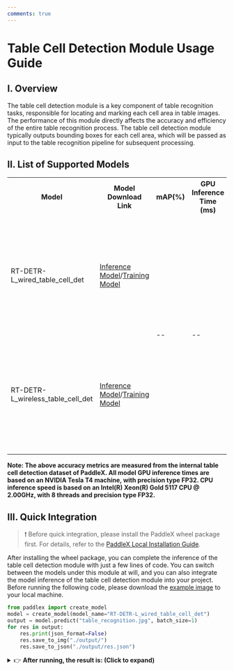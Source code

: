 ```yaml
---
comments: true
---
```


# Table Cell Detection Module Usage Guide

## I. Overview
The table cell detection module is a key component of table recognition tasks, responsible for locating and marking each cell area in table images. The performance of this module directly affects the accuracy and efficiency of the entire table recognition process. The table cell detection module typically outputs bounding boxes for each cell area, which will be passed as input to the table recognition pipeline for subsequent processing.

## II. List of Supported Models

<table>
<tr>
<th>Model</th><th>Model Download Link</th>
<th>mAP(%)</th>
<th>GPU Inference Time (ms)</th>
<th>CPU Inference Time (ms)</th>
<th>Model Storage Size (M)</th>
<th>Introduction</th>
</tr>
<tr>
<td>RT-DETR-L_wired_table_cell_det</td>
<td><a href="https://paddle-model-ecology.bj.bcebos.com/paddlex/official_inference_model/paddle3.0rc0/RT-DETR-L_wired_table_cell_det_infer.tar">Inference Model</a>/<a href="https://paddle-model-ecology.bj.bcebos.com/paddlex/official_pretrained_model/RT-DETR-L_wired_table_cell_det_pretrained.pdparams">Training Model</a></td>
<td rowspan="2">--</td>
<td rowspan="2">--</td>
<td rowspan="2">--</td>
<td rowspan="2">124M</td>
<td rowspan="2">RT-DETR is the first real-time end-to-end object detection model. The Baidu PaddlePaddle Vision Team, based on RT-DETR-L as the base model, has completed pretraining on a self-built table cell detection dataset, achieving good performance for both wired and wireless table cell detection.
</td>
</tr>
<tr>
<td>RT-DETR-L_wireless_table_cell_det</td>
<td><a href="https://paddle-model-ecology.bj.bcebos.com/paddlex/official_inference_model/paddle3.0rc0/RT-DETR-L_wireless_table_cell_det_infer.tar">Inference Model</a>/<a href="https://paddle-model-ecology.bj.bcebos.com/paddlex/official_pretrained_model/RT-DETR-L_wireless_table_cell_det_pretrained.pdparams">Training Model</a></td>
</tr>
</table>

<p><b>Note: The above accuracy metrics are measured from the internal table cell detection dataset of PaddleX. All model GPU inference times are based on an NVIDIA Tesla T4 machine, with precision type FP32. CPU inference speed is based on an Intel(R) Xeon(R) Gold 5117 CPU @ 2.00GHz, with 8 threads and precision type FP32.</b></p>

## III. Quick Integration
> ❗ Before quick integration, please install the PaddleX wheel package first. For details, refer to the [PaddleX Local Installation Guide](../../../installation/installation.en.md).

After installing the wheel package, you can complete the inference of the table cell detection module with just a few lines of code. You can switch between the models under this module at will, and you can also integrate the model inference of the table cell detection module into your project. Before running the following code, please download the [example image](https://paddle-model-ecology.bj.bcebos.com/paddlex/imgs/demo_image/table_recognition.jpg) to your local machine.

```python
from paddlex import create_model
model = create_model(model_name="RT-DETR-L_wired_table_cell_det")
output = model.predict("table_recognition.jpg", batch_size=1)
for res in output:
    res.print(json_format=False)
    res.save_to_img("./output/")
    res.save_to_json("./output/res.json")
```

<details><summary>👉 <b>After running, the result is: (Click to expand)</b></summary>

```json
{'res': {'input_path': 'table_recognition.jpg', 'boxes': [{'cls_id': 0, 'label': 'cell', 'score': 0.9319108128547668, 'coordinate': [109.835846, 95.89979, 212.7077, 127.055466]}, {'cls_id': 0, 'label': 'cell', 'score': 0.9308021664619446, 'coordinate': [109.75361, 64.866486, 212.84799, 95.822426]}, {'cls_id': 0, 'label': 'cell', 'score': 0.9255117177963257, 'coordinate': [110.00513, 30.894377, 212.81178, 64.80416]}, {'cls_id': 0, 'label': 'cell', 'score': 0.918117344379425, 'coordinate': [212.87247, 30.97587, 403.8024, 64.86235]}, {'cls_id': 0, 'label': 'cell', 'score': 0.9053983688354492, 'coordinate': [212.89151, 95.95629, 403.36572, 127.11717]}, {'cls_id': 0, 'label': 'cell', 'score': 0.8567661046981812, 'coordinate': [212.77899, 64.98128, 403.9478, 95.87939]}, {'cls_id': 0, 'label': 'cell', 'score': 0.7800847887992859, 'coordinate': [404.12827, 64.99693, 547.1579, 95.95234]}, {'cls_id': 0, 'label': 'cell', 'score': 0.7557389736175537, 'coordinate': [2.657493, 30.968334, 109.947815, 64.894485]}, {'cls_id': 0, 'label': 'cell', 'score': 0.6763500571250916, 'coordinate': [2.5346346, 96.218285, 109.79284, 127.097565]}, {'cls_id': 0, 'label': 'cell', 'score': 0.6708637475967407, 'coordinate': [404.02423, 95.9553, 547.27985, 127.17637]}, {'cls_id': 0, 'label': 'cell', 'score': 0.6568276286125183, 'coordinate': [2.2822304, 65.10485, 109.99168, 95.964096]}, {'cls_id': 0, 'label': 'cell', 'score': 0.6159431338310242, 'coordinate': [109.78963, 95.94173, 213.05418, 127.06708]}, {'cls_id': 0, 'label': 'cell', 'score': 0.6098588109016418, 'coordinate': [2.2127364, 65.04467, 110.07493, 95.99106]}, {'cls_id': 0, 'label': 'cell', 'score': 0.6019916534423828, 'coordinate': [403.98883, 96.003845, 547.2072, 127.17022]}, {'cls_id': 0, 'label': 'cell', 'score': 0.5713056921958923, 'coordinate': [404.4564, 30.951345, 547.1254, 65.081154]}, {'cls_id': 0, 'label': 'cell', 'score': 0.5697788000106812, 'coordinate': [212.81021, 96.05031, 403.7318, 127.14639]}]}}
```

<details><summary>👉 <b>After running, the result is: (Click to expand)</b></summary>

The meanings of the parameters are as follows:
- `input_path`: The path of the input image to be predicted.
- `boxes`: Information of the predicted bounding boxes, a list of dictionaries. Each dictionary represents a detected target, containing the following information:
  - `cls_id`: Class ID, an integer.
  - `label`: Class label, a string.
  - `score`: Confidence of the bounding box, a floating-point number.
  - `coordinate`: Coordinates of the bounding box, a list of floating-point numbers, in the format <code>[xmin, ymin, xmax, ymax]</code>

</details>

The visualized image is as follows:

<img src="https://raw.githubusercontent.com/cuicheng01/PaddleX_doc_images/refs/heads/main/images/modules/table_cells_det/table_cells_det_res.jpg">

Note: Due to network issues, the above URL may not be successfully parsed. If you need the content from this link, please check the validity of the URL and try again. If you do not need the content from this link, please let me know, and I will proceed with answering your question.

The following is the explanation of the methods, parameters, etc.:

* The `create_model` method instantiates a table cell detection model (here, `RT-DETR-L_wired_table_cell_det` is used as an example), with the following details:
<table>
<thead>
<tr>
<th>Parameter</th>
<th>Description</th>
<th>Type</th>
<th>Options</th>
<th>Default Value</th>
</tr>
</thead>
<tr>
<td><code>model_name</code></td>
<td>Name of the model</td>
<td><code>str</code></td>
<td>None</td>
<td>None</td>
</tr>
<tr>
<td><code>model_dir</code></td>
<td>Path to store the model</td>
<td><code>str</code></td>
<td>None</td>
<td>None</td>
</tr>
<tr>
<td><code>img_size</code></td>
<td>Size of the input image; if not specified, the default configuration of the PaddleX official model will be used</td>
<td><code>int/list</code></td>
<td>
<ul>
  <li><b>int</b>, e.g., 640, means resizing the input image to 640x640</li>
  <li><b>List</b>, e.g., [640, 512], means resizing the input image to a width of 640 and a height of 512</li>
</ul>
</td>
<td>None</td>
</tr>
<tr>
<td><code>threshold</code></td>
<td>Threshold to filter out low-confidence predictions; if not specified, the default configuration of the PaddleX official model will be used</td>
<td><code>float/dict</code></td>
<td>
<ul>
  <li><b>float</b>, e.g., 0.2, means filtering out all bounding boxes with a confidence score less than 0.2</li>
  <li><b>Dictionary</b>, with keys as <b>int</b> representing <code>cls_id</code> and values as <b>float</b> thresholds. For example, <code>{0: 0.45, 2: 0.48, 7: 0.4}</code> means applying a threshold of 0.45 for class ID 0, 0.48 for class ID 2, and 0.4 for class ID 7</li>
</ul>
</td>
<td>None</td>
</tr>
</table>

* The `model_name` must be specified. Once `model_name` is specified, the default model parameters from PaddleX will be used. If `model_dir` is specified, the user-defined model will be used instead.

* The `predict()` method of the table cell detection model is called to perform inference and prediction. The parameters of the `predict()` method include `input`, `batch_size`, and `threshold`, with the following details:

<table>
<thead>
<tr>
<th>Parameter</th>
<th>Parameter Description</th>
<th>Parameter Type</th>
<th>Optional</th>
<th>Default Value</th>
</tr>
</thead>
<tr>
<td><code>input</code></td>
<td>Data to be predicted, supporting multiple input types</td>
<td><code>Python Var</code>/<code>str</code>/<code>dict</code>/<code>list</code></td>
<td>
<ul>
  <li><b>Python variable</b>, such as <code>numpy.ndarray</code> representing image data</li>
  <li><b>File path</b>, such as the local path of an image file: <code>/root/data/img.jpg</code></li>
  <li><b>URL link</b>, such as the network URL of an image file: <a href = "https://paddle-model-ecology.bj.bcebos.com/paddlex/imgs/demo_image/table_recognition.jpg">Example</a></li>
  <li><b>Local directory</b>, the directory must contain files to be predicted, such as the local path: <code>/root/data/</code></li>
  <li><b>Dictionary</b>, the <code>key</code> of the dictionary must correspond to the specific task, such as <code>"img"</code> for image classification tasks, and the <code>val</code> of the dictionary supports the above types of data, for example: <code>{"img": "/root/data1"}</code></li>
  <li><b>List</b>, elements of the list must be of the above types of data, such as <code>[numpy.ndarray, numpy.ndarray]</code>, <code>["/root/data/img1.jpg", "/root/data/img2.jpg"]</code>, <code>["/root/data1", "/root/data2"]</code>, <code>[{"img": "/root/data1"}, {"img": "/root/data2/img.jpg"}]</code></li>
</ul>
</td>
<td>None</td>
</tr>
<tr>
<td><code>batch_size</code></td>
<td>Batch size</td>
<td><code>int</code></td>
<td>Any integer</td>
<td>1</td>
</tr>
<tr>
<td><code>threshold</code></td>
<td>Threshold for filtering out low-confidence prediction results; if not specified, the <code>threshold</code> parameter specified in <code>creat_model</code> will be used by default, and if <code>creat_model</code> also does not specify it, the default PaddleX official model configuration will be used</td>
<td><code>float/dict</code></td>
<td>
<ul>
  <li><b>float</b>, such as 0.2, indicating that all target boxes with a threshold less than 0.2 will be filtered out</li>
  <li><b>Dictionary</b>, the key of the dictionary is of type <b>int</b>, representing <code>cls_id</code>, and the val is a <b>float</b> type threshold. For example, <code>{0: 0.45, 2: 0.48, 7: 0.4}</code>, indicating that a threshold of 0.45 is applied to the class with cls_id 0, a threshold of 0.48 is applied to the class with cls_id 1, and a threshold of 0.4 is applied to the class with cls_id 7</li>
</ul>
</td>
<td>None</td>
</tr>
</table>

* Process the prediction results, where the prediction result of each sample is a corresponding Result object, and supports operations such as printing, saving as an image, and saving as a `json` file:

<table>
<thead>
<tr>
<th>Method</th>
<th>Method Description</th>
<th>Parameter</th>
<th>Parameter Type</th>
<th>Parameter Description</th>
<th>Default Value</th>
</tr>
</thead>
<tr>
<td rowspan = "3"><code>print()</code></td>
<td rowspan = "3">Print the result to the terminal</td>
<td><code>format_json</code></td>
<td><code>bool</code></td>
<td>Whether to format the output content using <code>JSON</code> indentation</td>
<td><code>True</code></td>
</tr>
<tr>
<td><code>indent</code></td>
<td><code>int</code></td>
<td>Specify the indentation level to beautify the output <code>JSON</code> data, making it more readable, only effective when <code>format_json</code> is <code>True</code></td>
<td>4</td>
</tr>
<tr>
<td><code>ensure_ascii</code></td>
<td><code>bool</code></td>
<td>Control whether to escape non-<code>ASCII</code> characters to <code>Unicode</code>. When set to <code>True</code>, all non-<code>ASCII</code> characters will be escaped; <code>False</code> retains the original characters, only effective when <code>format_json</code> is <code>True</code></td>
<td><code>False</code></td>
</tr>
<tr>
<td rowspan = "3"><code>save_to_json()</code></td>
<td rowspan = "3">Save the result as a JSON file</td>
<td><code>save_path</code></td>
<td><code>str</code></td>
<td>The file path to save to, and when it is a directory, the saved file name is consistent with the input file name</td>
<td>None</td>
</tr>
<tr>
<td><code>indent</code></td>
<td><code>int</code></td>
<td>Specify the indentation level to beautify the output <code>JSON</code> data, making it more readable, only effective when <code>format_json</code> is <code>True</code></td>
<td>4</td>
</tr>
<tr>
<td><code>ensure_ascii</code></td>
<td><code>bool</code></td>
<td>Control whether to escape non-<code>ASCII</code> characters to <code>Unicode</code>. When set to <code>True</code>, all non-<code>ASCII</code> characters will be escaped; <code>False</code> retains the original characters, only effective when <code>format_json</code> is <code>True</code></td>
<td><code>False</code></td>
</tr>
<tr>
<td><code>save_to_img()</code></td>
<td>Save the result as an image file</td>
<td><code>save_path</code></td>
<td><code>str</code></td>
<td>The file path to save to, and when it is a directory, the saved file name is consistent with the input file name</td>
<td>None</td>
</tr>
</table>

* Additionally, it also supports obtaining visualized images with results and prediction results through attributes, as follows:
  
<table>
<thead>
<tr>
<th>Property</th>
<th>Property Description</th>
</tr>
</thead>
<tr>
<td rowspan = "1"><code>json</code></td>
<td rowspan = "1">Get the prediction result in <code>json</code> format</td>
</tr>
<tr>
<td rowspan = "1"><code>img</code></td>
<td rowspan = "1">Get the visualization image in <code>dict</code> format</td>
</tr>
</table>

For more information on the usage of PaddleX single-model inference APIs, please refer to [PaddleX Single-Model Python Script Usage Instructions](../../instructions/model_python_API.en.md).

## IV. Secondary Development
If you aim to improve the accuracy of existing models, you can leverage PaddleX's secondary development capabilities to develop a better table cell detection model. Before using PaddleX to develop a table cell detection model, please ensure that the PaddleX table cell detection model training plugin is installed. The installation process can be found in the [PaddleX Local Installation Guide](../../../installation/installation.en.md).

### 4.1 Data Preparation
Before training the model, you need to prepare the dataset for the corresponding task module. PaddleX provides a data validation feature for each module, and <b>only data that passes the validation can be used for model training</b>. Additionally, PaddleX offers demo datasets for each module, which you can use to complete subsequent development based on the official demo data. If you wish to use your private dataset for model training, please refer to the [PaddleX Object Detection Task Module Data Annotation Guide](../../../data_annotations/cv_modules/object_detection.en.md).

#### 4.1.1 Demo Data Download
You can use the following command to download the demo dataset to the specified folder:

```bash
wget https://paddle-model-ecology.bj.bcebos.com/paddlex/data/cells_det_coco_examples.tar -P ./dataset
tar -xf ./dataset/cells_det_coco_examples.tar -C ./dataset/
```

#### 4.1.2 Data Validation
Data validation can be completed with a single command:

```bash
python main.py -c paddlex/configs/modules/table_cells_detection/RT-DETR-L_wired_table_cell_det.yaml \
    -o Global.mode=check_dataset \
    -o Global.dataset_dir=./dataset/cells_det_coco_examples
```

After executing the above command, PaddleX will verify the dataset and collect basic information about the dataset. If the command runs successfully, it will print `Check dataset passed !` in the log. The verification result file is saved in `./output/check_dataset_result.json`, and the related outputs will be saved in the `./output/check_dataset` directory under the current directory. The output directory includes visualized example sample images and sample distribution histograms.

<details><summary>👉 <b>Verification Result Details (Click to Expand)</b></summary>

<p>The specific content of the verification result file is as follows:</p>

```json
"done_flag": true,
  "check_pass": true,
  "attributes": {
    "num_classes": 1,
    "train_samples": 230,
    "train_sample_paths": [
      "check_dataset\/demo_img\/img_45_2.png",
      "check_dataset\/demo_img\/img_69_1.png",
      "check_dataset\/demo_img\/img_99_1.png",
      "check_dataset\/demo_img\/img_6_1.png",
      "check_dataset\/demo_img\/img_47_3.png",
      "check_dataset\/demo_img\/img_54_2.png",
      "check_dataset\/demo_img\/img_25_1.png",
      "check_dataset\/demo_img\/img_73_1.png",
      "check_dataset\/demo_img\/img_51_2.png",
      "check_dataset\/demo_img\/img_93_3.png"
    ],
    "val_samples": 26,
    "val_sample_paths": [
      "check_dataset\/demo_img\/img_88_2.png",
      "check_dataset\/demo_img\/img_156_0.png",
      "check_dataset\/demo_img\/img_43_4.png",
      "check_dataset\/demo_img\/img_2_4.png",
      "check_dataset\/demo_img\/img_42_4.png",
      "check_dataset\/demo_img\/img_49_0.png",
      "check_dataset\/demo_img\/img_45_1.png",
      "check_dataset\/demo_img\/img_140_0.png",
      "check_dataset\/demo_img\/img_5_1.png",
      "check_dataset\/demo_img\/img_26_3.png"
    ]
  },
  "analysis": {
    "histogram": "check_dataset\/histogram.png"
  },
  "dataset_path": "cells_det_coco_examples",
  "show_type": "image",
  "dataset_type": "COCODetDataset"
```

<p>In the above verification results, <code>check_pass</code> being true indicates that the dataset format meets the requirements. The explanations for other metrics are as follows:</p>
<ul>
<li><code>attributes.num_classes</code>: The number of classes in this dataset is 1;</li>
<li><code>attributes.train_samples</code>: The number of training samples in this dataset is 230;</li>
<li><code>attributes.val_samples</code>: The number of validation samples in this dataset is 26;</li>
<li><code>attributes.train_sample_paths</code>: A list of relative paths to the visualization images of the training samples in this dataset;</li>
<li><code>attributes.val_sample_paths</code>: A list of relative paths to the visualization images of the validation samples in this dataset;</li>
</ul>
<p>In addition, the dataset verification has analyzed the distribution of sample counts for all classes in the dataset and plotted a histogram (histogram.png):</p>
<p><img src="https://raw.githubusercontent.com/cuicheng01/PaddleX_doc_images/refs/heads/main/images/modules/table_cells_det/01.png"></p></details>

#### 4.1.3 Dataset Format Conversion/Dataset Splitting (Optional)
After you complete the data verification, you can convert the dataset format by <b>modifying the configuration file</b> or <b>adding hyperparameters</b>. You can also re-split the training/validation ratio of the dataset.

<details><summary>👉 <b>Details of Format Conversion/Dataset Splitting (Click to Expand)</b></summary>

<p><b>(1) Dataset Format Conversion</b></p>
<p>Table cell detection supports converting datasets in <code>VOC</code> and <code>LabelMe</code> formats to the <code>COCO</code> format.</p>
<p>Parameters related to dataset verification can be set by modifying the fields under <code>CheckDataset</code> in the configuration file. Some example explanations of parameters in the configuration file are as follows:</p>
<ul>
<li><code>CheckDataset</code>:</li>
<li><code>convert</code>:</li>
<li><code>enable</code>: Whether to perform dataset format conversion. Table cell detection supports converting datasets in <code>VOC</code> and <code>LabelMe</code> formats to the <code>COCO</code> format. The default is <code>False</code>;</li>
<li><code>src_dataset_type</code>: If performing dataset format conversion, the source dataset format must be set. The default is <code>null</code>, and the available options are <code>VOC</code>, <code>LabelMe</code>, <code>VOCWithUnlabeled</code>, and <code>LabelMeWithUnlabeled</code>. For example, if you want to convert a dataset in <code>LabelMe</code> format to <code>COCO</code> format, using the following <code>LabelMe</code> dataset as an example, you need to modify the configuration as follows:</li>
</ul>
<pre><code class="language-bash">cd /path/to/paddlex
wget https://paddle-model-ecology.bj.bcebos.com/paddlex/data/det_labelme_examples.tar -P ./dataset
tar -xf ./dataset/det_labelme_examples.tar -C ./dataset/
</code></pre>
<pre><code class="language-bash">......
CheckDataset:
  ......
  convert:
    enable: True
    src_dataset_type: LabelMe
  ......
</code></pre>
<p>Then execute the command:</p>
<pre><code class="language-bash">python main.py -c paddlex/configs/modules/table_cells_detection/RT-DETR-L_wired_table_cell_det.yaml \
    -o Global.mode=check_dataset \
    -o Global.dataset_dir=./dataset/det_labelme_examples
</code></pre>
<p>Of course, the above parameters can also be set by adding command-line arguments. For example, for a dataset in <code>LabelMe</code> format:</p>
<pre><code class="language-bash">python main.py -c paddlex/configs/modules/table_cells_detection/RT-DETR-L_wired_table_cell_det.yaml \
    -o Global.mode=check_dataset \
    -o Global.dataset_dir=./dataset/det_labelme_examples \
    -o CheckDataset.convert.enable=True \
    -o CheckDataset.convert.src_dataset_type=LabelMe
</code></pre>
<p><b>(2) Dataset Splitting</b></p>
<p>Parameters for dataset splitting can be set by modifying the fields under <code>CheckDataset</code> in the configuration file. Some example explanations of parameters in the configuration file are as follows:</p>
<ul>
<li><code>CheckDataset</code>:</li>
<li><code>split</code>:</li>
<li><code>enable</code>: Whether to re-split the dataset. It is set to <code>True</code> when performing dataset format conversion. The default is <code>False</code>;</li>
<li><code>train_percent</code>: If re-splitting the dataset, you need to set the percentage of the training set. It is an integer between 0 and 100, and it must sum up to 100 with the value of <code>val_percent</code>;</li>
<li><code>val_percent</code>: If re-splitting the dataset, you need to set the percentage of the validation set. It is an integer between 0 and 100, and it must sum up to 100 with the value of <code>train_percent</code>. For example, if you want to re-split the dataset with 90% for training and 10% for validation, you need to modify the configuration file as follows:</li>
</ul>
<pre><code class="language-bash">......
CheckDataset:
  ......
  split:
    enable: True
    train_percent: 90
    val_percent: 10
  ......
</code></pre>
<p>Then execute the command:</p>
<pre><code class="language-bash">python main.py -c paddlex/configs/modules/table_cells_detection/RT-DETR-L_wired_table_cell_det.yaml \
    -o Global.mode=check_dataset \
    -o Global.dataset_dir=./dataset/cells_det_coco_examples
</code></pre>
<p>After the dataset splitting is executed, the original annotation files will be renamed to <code>xxx.bak</code> in the original path.</p>
<p>The above parameters can also be set by adding command-line arguments:</p>
<pre><code class="language-bash">python main.py -c paddlex/configs/modules/table_cells_detection/RT-DETR-L_wired_table_cell_det.yaml \
    -o Global.mode=check_dataset \
    -o Global.dataset_dir=./dataset/cells_det_coco_examples \
    -o CheckDataset.split.enable=True \
    -o CheckDataset.split.train_percent=90 \
    -o CheckDataset.split.val_percent=10
</code></pre></details>

### 4.2 Model Training
A single command can complete the model training. Taking the table cell detection model `RT-DETR-L_wired_table_cell_det` as an example:

```bash
python main.py -c paddlex/configs/modules/table_cells_detection/RT-DETR-L_wired_table_cell_det.yaml \
    -o Global.mode=train \
    -o Global.dataset_dir=./dataset/cells_det_coco_examples
```

The following steps are required:

* Specify the path to the model's `.yaml` configuration file (here it is `RT-DETR-L_wired_table_cell_det.yaml`. When training other models, the corresponding configuration file must be specified. The correspondence between models and configuration files can be found in the [PaddleX Model List (CPU/GPU)](../../../support_list/models_list.en.md)).
* Specify the mode as model training: `-o Global.mode=train`
* Specify the path to the training dataset: `-o Global.dataset_dir`
Other related parameters can be set by modifying the fields under `Global` and `Train` in the `.yaml` configuration file, or by adding parameters in the command line. For example, to train on the first two GPUs: `-o Global.device=gpu:0,1`; to set the number of training epochs to 10: `-o Train.epochs_iters=10`. For more modifiable parameters and their detailed explanations, refer to the configuration file instructions for the corresponding model task module in [PaddleX Common Model Configuration Parameters](../../instructions/config_parameters_common.en.md).

<details><summary>👉 <b>More Information (Click to Expand)</b></summary>

<ul>
<li>During model training, PaddleX automatically saves model weight files, with the default directory being <code>output</code>. If you need to specify a different save path, you can set it through the <code>-o Global.output</code> field in the configuration file.</li>
<li>PaddleX abstracts away the concepts of dynamic graph weights and static graph weights for you. During model training, both dynamic and static graph weights are generated. By default, static graph weights are used for model inference.</li>
<li>
<p>After model training is completed, all outputs are saved in the specified output directory (default is <code>./output/</code>), and typically include the following:</p>
</li>
<li>
<p><code>train_result.json</code>: The training result record file, which logs whether the training task was completed normally, as well as the metrics of the generated weights and related file paths;</p>
</li>
<li><code>train.log</code>: The training log file, which records changes in model metrics and loss during the training process;</li>
<li><code>config.yaml</code>: The training configuration file, which logs the hyperparameter settings for this training session;</li>
<li><code>.pdparams</code>, <code>.pdema</code>, <code>.pdopt.pdstate</code>, <code>.pdiparams</code>, <code>.pdmodel</code>: These are model weight-related files, including network parameters, optimizer, EMA, static graph network parameters, and static graph network structure, etc.</li>
</ul></details>

## <b>4.3 Model Evaluation</b>
After completing model training, you can evaluate the specified model weight file on the validation set to verify the model's accuracy. Using PaddleX for model evaluation can be done with a single command:

```bash
python main.py -c paddlex/configs/modules/table_cells_detection/RT-DETR-L_wired_table_cell_det.yaml \
    -o Global.mode=evaluate \
    -o Global.dataset_dir=./dataset/cells_det_coco_examples
```

Similar to model training, the following steps are required:

* Specify the path of the model's `.yaml` configuration file (here it is `RT-DETR-L_wired_table_cell_det.yaml`).
* Set the mode to model evaluation: `-o Global.mode=evaluate`.
* Specify the validation dataset path: `-o Global.dataset_dir`.
Other related parameters can be set by modifying the fields under `Global` and `Evaluate` in the `.yaml` configuration file. For details, please refer to [PaddleX General Model Configuration File Parameter Description](../../instructions/config_parameters_common.en.md).

<details><summary>👉 <b>More Information (Click to Expand)</b></summary>

<p>When evaluating the model, the path to the model weights file needs to be specified. Each configuration file has a default weight save path built-in. If you need to change it, you can simply set it by appending a command-line parameter, such as <code>-o Evaluate.weight_path=./output/best_model/best_model.pdparams</code>.</p>
<p>After the model evaluation is completed, an <code>evaluate_result.json</code> file will be generated, which records the evaluation results. Specifically, it records whether the evaluation task was completed normally and the model's evaluation metrics, including AP.</p></details>

### <b>4.4 Model Inference and Model Integration</b>
After completing the training and evaluation of the model, you can use the trained model weights for inference prediction or integrate them into Python.

#### 4.4.1 Model Inference

* To perform inference prediction via the command line, you only need the following command. Before running the code below, please download the [example image](https://paddle-model-ecology.bj.bcebos.com/paddlex/imgs/demo_image/table_recognition.jpg) to your local machine. Note: The link may not work due to network issues. If you encounter problems, please check the validity of the link and try again.

Similar to model training and evaluation, the following steps are required:

* Specify the path of the model's `.yaml` configuration file (here it is `RT-DETR-L_wired_table_cell_det.yaml`)
* Specify the mode as model inference prediction: `-o Global.mode=predict`
* Specify the model weight path: `-o Predict.model_dir="./output/best_model/inference"`
* Specify the input data path: `-o Predict.input="..."`

Other related parameters can be set by modifying the fields under `Global` and `Predict` in the `.yaml` configuration file. For details, please refer to [PaddleX General Model Configuration File Parameter Description](../../instructions/config_parameters_common.en.md).

#### 4.4.2 Model Integration
The model can be directly integrated into the PaddleX production line or into your own project.

1.<b>Production Line Integration</b>

The table cell detection module can be integrated into the PaddleX production line [General Table Recognition Production Line v2](../../../pipeline_usage/tutorials/ocr_pipelines/table_recognition_v2.en.md). Simply replacing the model path will complete the model update for the table cell detection module in the relevant production line. In production line integration, you can deploy your model using high-performance deployment and service-oriented deployment.

2.<b>Module Integration</b>

The weights you generate can be directly integrated into the table cell detection module. You can refer to the Python example code in [Quick Integration](#3-Quick-Integration). Simply replace the model with the path of the model you have trained.